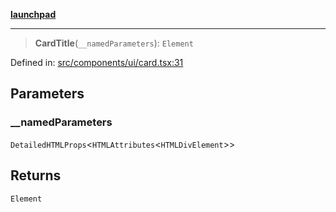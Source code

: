 [**launchpad**](index.md)

***

> **CardTitle**(`__namedParameters`): `Element`

Defined in: [src/components/ui/card.tsx:31](https://github.com/victorbratov/launchpad/blob/d14315d3bd6634bc1c0e4507f8ad0551e9221cbc/src/components/ui/card.tsx#L31)

## Parameters

### \_\_namedParameters

`DetailedHTMLProps`\<`HTMLAttributes`\<`HTMLDivElement`\>\>

## Returns

`Element`
